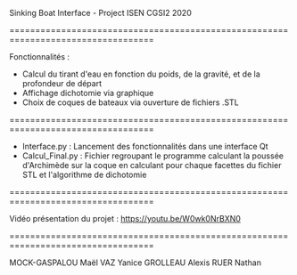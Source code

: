 Sinking Boat Interface - Project ISEN CGSI2 2020

==================================================================================

Fonctionnalités :
- Calcul du tirant d'eau en fonction du poids, de la gravité, et de la profondeur de départ
- Affichage dichotomie via graphique
- Choix de coques de bateaux via ouverture de fichiers .STL

==================================================================================

- Interface.py : Lancement des fonctionnalités dans une interface Qt
- Calcul_Final.py : Fichier regroupant le programme calculant la poussée d'Archimède sur la coque en calculant
                  pour chaque facettes du fichier STL et l'algorithme de dichotomie 

==================================================================================

Vidéo présentation du projet : https://youtu.be/W0wk0NrBXN0

==================================================================================

MOCK-GASPALOU Maël
VAZ Yanice
GROLLEAU Alexis
RUER Nathan
